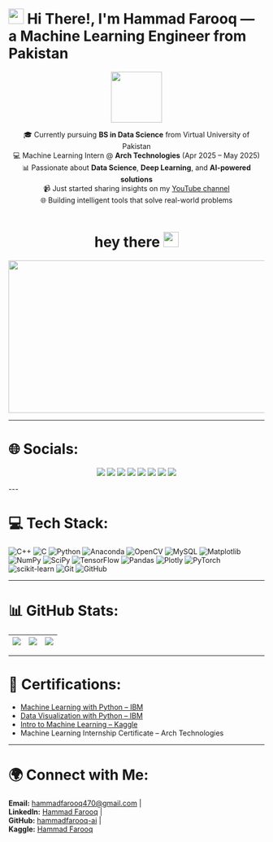 # <img src="https://raw.githubusercontent.com/MartinHeinz/MartinHeinz/master/wave.gif" width="30px"> Hi There!, I'm Hammad Farooq — a Machine Learning Engineer from Pakistan

<div id="header" align="center">
  <img src="https://media.giphy.com/media/M9gbBd9nbDrOTu1Mqx/giphy.gif" width="100"/>
  <div id="badges">

🎓 Currently pursuing **BS in Data Science** from Virtual University of Pakistan  
💻 Machine Learning Intern @ **Arch Technologies** (Apr 2025 – May 2025)  
📊 Passionate about **Data Science**, **Deep Learning**, and **AI-powered solutions**  
📹 Just started sharing insights on my [YouTube channel](https://www.youtube.com/@Guidinglight-2747)  
🌐 Building intelligent tools that solve real-world problems

  </div>
  <img src="https://komarev.com/ghpvc/?username=hammadfarooq-ai&style=flat-square&color=blue" alt=""/>
  <h1>
    hey there
    <img src="https://media.giphy.com/media/hvRJCLFzcasrR4ia7z/giphy.gif" width="30px"/>
  </h1>
</div>
<div align="center">
  <img src="https://media.giphy.com/media/dWesBcTLavkZuG35MI/giphy.gif" width="600" height="300"/>
</div>

---

# 🌐 Socials:
<p align="center">
  <a href="https://web.facebook.com/HammadDataWiz"><img src="https://img.shields.io/badge/Facebook-%231877F2.svg?logo=Facebook&logoColor=white" /></a>
  <a href="https://www.linkedin.com/in/hammadfarooq-ai/"><img src="https://img.shields.io/badge/LinkedIn-%230077B5.svg?logo=linkedin&logoColor=white" /></a>
  <a href="https://medium.com/@hammadfarooq470"><img src="https://img.shields.io/badge/Medium-12100E?logo=medium&logoColor=white" /></a>
  <a href="https://www.pinterest.com/hammadfarooq470/"><img src="https://img.shields.io/badge/Pinterest-%23E60023.svg?logo=Pinterest&logoColor=white" /></a>
  <a href="https://www.tiktok.com/@hammadfarooq.official"><img src="https://img.shields.io/badge/TikTok-%23000000.svg?logo=TikTok&logoColor=white" /></a>
  <a href="https://x.com/HammadFarooq470"><img src="https://img.shields.io/badge/X-black.svg?logo=X&logoColor=white" /></a>
  <a href="https://www.youtube.com/@Guidinglight-2747"><img src="https://img.shields.io/badge/YouTube-%23FF0000.svg?logo=YouTube&logoColor=white" /></a>
  <a href="mailto:hammadfarooq470@gmail.com"><img src="https://img.shields.io/badge/Email-D14836?logo=gmail&logoColor=white" /></a>
</p>
---

# 💻 Tech Stack:

![C++](https://img.shields.io/badge/c++-%2300599C.svg?style=flat-square&logo=c%2B%2B&logoColor=white)
![C](https://img.shields.io/badge/c-%2300599C.svg?style=flat-square&logo=c&logoColor=white)
![Python](https://img.shields.io/badge/python-3670A0?style=flat-square&logo=python&logoColor=ffdd54)
![Anaconda](https://img.shields.io/badge/Anaconda-%2344A833.svg?style=flat-square&logo=anaconda&logoColor=white)
![OpenCV](https://img.shields.io/badge/opencv-%23white.svg?style=flat-square&logo=opencv&logoColor=white)
![MySQL](https://img.shields.io/badge/mysql-4479A1.svg?style=flat-square&logo=mysql&logoColor=white)
![Matplotlib](https://img.shields.io/badge/Matplotlib-%23ffffff.svg?style=flat-square&logo=Matplotlib&logoColor=black)
![NumPy](https://img.shields.io/badge/numpy-%23013243.svg?style=flat-square&logo=numpy&logoColor=white)
![SciPy](https://img.shields.io/badge/SciPy-%230C55A5.svg?style=flat-square&logo=scipy&logoColor=white)
![TensorFlow](https://img.shields.io/badge/TensorFlow-%23FF6F00.svg?style=flat-square&logo=TensorFlow&logoColor=white)
![Pandas](https://img.shields.io/badge/pandas-%23150458.svg?style=flat-square&logo=pandas&logoColor=white)
![Plotly](https://img.shields.io/badge/Plotly-%233F4F75.svg?style=flat-square&logo=plotly&logoColor=white)
![PyTorch](https://img.shields.io/badge/PyTorch-%23EE4C2C.svg?style=flat-square&logo=PyTorch&logoColor=white)
![scikit-learn](https://img.shields.io/badge/scikit--learn-%23F7931E.svg?style=flat-square&logo=scikit-learn&logoColor=white)
![Git](https://img.shields.io/badge/git-%23F05033.svg?style=flat-square&logo=git&logoColor=white)
![GitHub](https://img.shields.io/badge/github-%23121011.svg?style=flat-square&logo=github&logoColor=white)

---

# 📊 GitHub Stats:

| ![](https://github-readme-stats.vercel.app/api?username=hammadfarooq-ai&theme=dark&hide_border=false&include_all_commits=true&count_private=true) | ![](https://nirzak-streak-stats.vercel.app/?user=hammadfarooq-ai&theme=dark&hide_border=false) | ![](https://github-readme-stats.vercel.app/api/top-langs/?username=hammadfarooq-ai&theme=dark&hide_border=false&include_all_commits=true&count_private=true&layout=compact) |
| --- | --- | --- |

---

# 🏅 Certifications:

- [Machine Learning with Python – IBM](https://courses.cognitiveclass.ai/certificates/cba3b93fe7d24f0d98fd7604a95a6348)  
- [Data Visualization with Python – IBM](https://courses.cognitiveclass.ai/certificates/bef61b1196af4d22b859bc323d415fe0)  
- [Intro to Machine Learning – Kaggle](https://www.kaggle.com/learn/certification/hammadfarooq470/intro-to-machine-learning)  
- Machine Learning Internship Certificate – Arch Technologies

---

# 🌍 Connect with Me:

**Email:** [hammadfarooq470@gmail.com](mailto:hammadfarooq470@gmail.com) |  
**LinkedIn:** [Hammad Farooq](https://www.linkedin.com/in/hammadfarooq-ai/) |  
**GitHub:** [hammadfarooq-ai](https://github.com/hammadfarooq-ai) |  
**Kaggle:** [Hammad Farooq](https://www.kaggle.com/hammadfarooq470)

